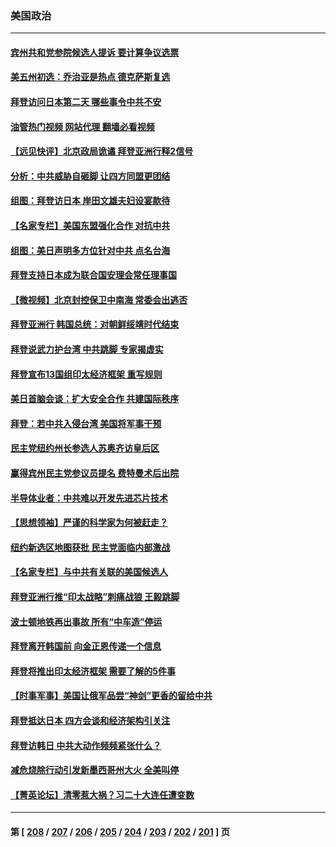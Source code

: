 ### 美国政治
---
#### [宾州共和党参院候选人提诉 要计算争议选票](../../pages/ncid1078159/n13743866.md?05241245) 
#### [美五州初选：乔治亚是热点 德克萨斯复选](../../pages/ncid1078159/n13743805.md?05241245) 
#### [拜登访问日本第二天 哪些事令中共不安](../../pages/ncid1078159/n13743822.md?05241245) 
#### [油管热门视频 网站代理 翻墙必看视频](http://209.222.30.114:81/youtube.html?05241245)
#### [【远见快评】北京政局诡谲 拜登亚洲行释2信号](../../pages/ncid1078159/n13743807.md?05241245) 
#### [分析：中共威胁自砸脚 让四方同盟更团结](../../pages/ncid1078159/n13743783.md?05241245) 
#### [组图：拜登访日本 岸田文雄夫妇设宴款待](../../pages/ncid1078159/n13743749.md?05241245) 
#### [【名家专栏】美国东盟强化合作 对抗中共](../../pages/ncid1078159/n13743580.md?05241245) 
#### [组图：美日声明多方位针对中共 点名台海](../../pages/ncid1078159/n13743686.md?05241245) 
#### [拜登支持日本成为联合国安理会常任理事国](../../pages/ncid1078159/n13743703.md?05241245) 
#### [【微视频】北京封控保卫中南海 常委会出逃否](../../pages/ncid1078159/n13743655.md?05241245) 
#### [拜登亚洲行 韩国总统：对朝鲜绥靖时代结束](../../pages/ncid1078159/n13743551.md?05241245) 
#### [拜登说武力护台湾 中共跳脚 专家揭虚实](../../pages/ncid1078159/n13743620.md?05241245) 
#### [拜登宣布13国组印太经济框架 重写规则](../../pages/ncid1078159/n13743484.md?05241245) 
#### [美日首脑会谈：扩大安全合作 共建国际秩序](../../pages/ncid1078159/n13743420.md?05241245) 
#### [拜登：若中共入侵台湾 美国将军事干预](../../pages/ncid1078159/n13743353.md?05241245) 
#### [民主党纽约州长参选人苏奥齐访皇后区](../../pages/ncid1078159/n13743250.md?05241245) 
#### [赢得宾州民主党参议员提名 费特曼术后出院](../../pages/ncid1078159/n13743097.md?05241245) 
#### [半导体业者：中共难以开发先进芯片技术](../../pages/ncid1078159/n13743079.md?05241245) 
#### [【思想领袖】严谨的科学家为何被赶走？](../../pages/ncid1078159/n13738767.md?05241245) 
#### [纽约新选区地图获批 民主党面临内部激战](../../pages/ncid1078159/n13742947.md?05241245) 
#### [【名家专栏】与中共有关联的美国候选人](../../pages/ncid1078159/n13742857.md?05241245) 
#### [拜登亚洲行推“印太战略”刺痛战狼 王毅跳脚](../../pages/ncid1078159/n13742968.md?05241245) 
#### [波士顿地铁再出事故 所有“中车造”停运](../../pages/ncid1078159/n13742953.md?05241245) 
#### [拜登离开韩国前 向金正恩传递一个信息](../../pages/ncid1078159/n13742865.md?05241245) 
#### [拜登将推出印太经济框架 需要了解的5件事](../../pages/ncid1078159/n13742522.md?05241245) 
#### [【时事军事】美国让俄军品尝“神剑”更香的留给中共](../../pages/ncid1078159/n13742318.md?05241245) 
#### [拜登抵达日本 四方会谈和经济架构引关注](../../pages/ncid1078159/n13742788.md?05241245) 
#### [拜登访韩日 中共大动作频频紧张什么？](../../pages/ncid1078159/n13741055.md?05241245) 
#### [减危烧除行动引发新墨西哥州大火 全美叫停](../../pages/ncid1078159/n13742383.md?05241245) 
#### [【菁英论坛】清零惹大祸？习二十大连任遭变数](../../pages/ncid1078159/n13742371.md?05241245) 

---
#### 第 [ [208](./208.md?05241245) / [207](./207.md?05241245) / [206](./206.md?05241245) / [205](./205.md?05241245) / [204](./204.md?05241245) / [203](./203.md?05241245) / [202](./202.md?05241245) / [201](./201.md?05241245) ] 页
